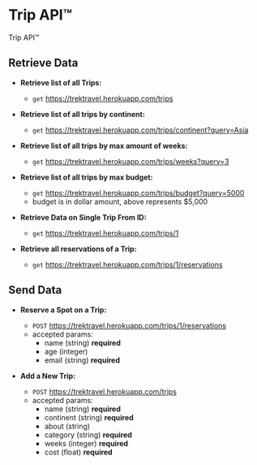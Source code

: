 # Trip API™

Trip API™



## Retrieve Data
  - **Retrieve list of all Trips:** 
     - `get` https://trektravel.herokuapp.com/trips
  - **Retrieve list of all trips by continent:**
     - `get` https://trektravel.herokuapp.com/trips/continent?query=Asia
  - **Retrieve list of all trips by max amount of weeks:**
       - `get` https://trektravel.herokuapp.com/trips/weeks?query=3
  - **Retrieve list of all trips by max budget:** 
       - `get` https://trektravel.herokuapp.com/trips/budget?query=5000
    - budget is in dollar amount, above represents $5,000


  - **Retrieve Data on Single Trip From ID:** 
       - `get` https://trektravel.herokuapp.com/trips/1

  - **Retrieve all reservations of a Trip:** 
       - `get` https://trektravel.herokuapp.com/trips/1/reservations



## Send Data
  - **Reserve a Spot on a Trip:**
    - `POST` https://trektravel.herokuapp.com/trips/1/reservations
    - accepted params:
      - name (string) **required**
      - age (integer)
      - email (string)  **required**

  - **Add a New Trip:**
    - `POST` https://trektravel.herokuapp.com/trips
    - accepted params:
      - name (string) **required**
      - continent (string) **required**
      - about (string)
      - category (string) **required**
      - weeks (integer) **required**
      - cost (float) **required**
